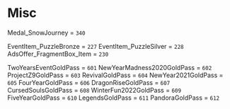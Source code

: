# Misc

Medal_SnowJourney = `340`

EventItem_PuzzleBronze = `227`
EventItem_PuzzleSilver = `228`
AdsOffer_FragmentBox_Item = `230`

TwoYearsEventGoldPass = `601`
NewYearMadness2020GoldPass = `602`
ProjectZ9GoldPass = `603`
RevivalGoldPass = `604`
NewYear2021GoldPass = `605`
FourYearGoldPass = `606`
DragonRiseGoldPass = `607`
CursedSoulsGoldPass = `608`
WinterFun2022GoldPass = `609`
FiveYearGoldPass = `610`
LegendsGoldPass = `611`
PandoraGoldPass = `612`